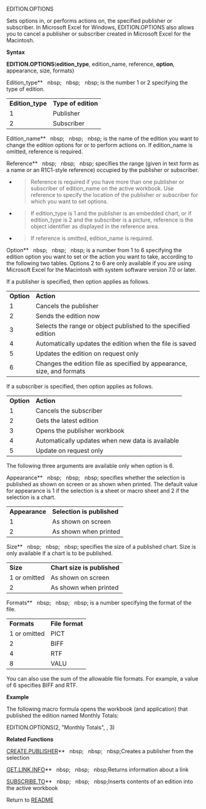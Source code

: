 EDITION.OPTIONS

Sets options in, or performs actions on, the specified publisher or
subscriber. In Microsoft Excel for Windows, EDITION.OPTIONS also allows
you to cancel a publisher or subscriber created in Microsoft Excel for
the Macintosh.

**Syntax**

**EDITION.OPTIONS**(**edition\_type**, edition\_name, reference,
**option**, appearance, size, formats)

Edition\_type**&nbsp;&nbsp;&nbsp;nbsp;&nbsp;&nbsp;&nbsp;nbsp;&nbsp;&nbsp;&nbsp;nbsp;&nbsp;is the number 1 or 2 specifying the
type of edition.

|                   |                     |
| ----------------- | ------------------- |
| **Edition\_type** | **Type of edition** |
| 1                 | Publisher           |
| 2                 | Subscriber          |

Edition\_name**&nbsp;&nbsp;&nbsp;nbsp;&nbsp;&nbsp;&nbsp;nbsp;&nbsp;&nbsp;&nbsp;nbsp;&nbsp;is the name of the edition you want
to change the edition options for or to perform actions on. If
edition\_name is omitted, reference is required.

Reference**&nbsp;&nbsp;&nbsp;nbsp;&nbsp;&nbsp;&nbsp;nbsp;&nbsp;&nbsp;&nbsp;nbsp;&nbsp;specifies the range (given in text form
as a name or an R1C1-style reference) occupied by the publisher or
subscriber.

  - > Reference is required if you have more than one publisher or
    > subscriber of edition\_name on the active workbook. Use reference
    > to specify the location of the publisher or subscriber for which
    > you want to set options.

  - > If edition\_type is 1 and the publisher is an embedded chart, or
    > if edition\_type is 2 and the subscriber is a picture, reference
    > is the object identifier as displayed in the reference area.

  - > If reference is omitted, edition\_name is required.


Option**&nbsp;&nbsp;&nbsp;nbsp;&nbsp;&nbsp;&nbsp;nbsp;&nbsp;&nbsp;&nbsp;nbsp;&nbsp;is a number from 1 to 6 specifying the
edition option you want to set or the action you want to take, according
to the following two tables. Options 2 to 6 are only available if you
are using Microsoft Excel for the Macintosh with system software version
7.0 or later.

If a publisher is specified, then option applies as follows.

|            |                                                                        |
| ---------- | ---------------------------------------------------------------------- |
| **Option** | **Action**                                                             |
| 1          | Cancels the publisher                                                  |
| 2          | Sends the edition now                                                  |
| 3          | Selects the range or object published to the specified edition         |
| 4          | Automatically updates the edition when the file is saved               |
| 5          | Updates the edition on request only                                    |
| 6          | Changes the edition file as specified by appearance, size, and formats |

If a subscriber is specified, then option applies as follows.

|            |                                                  |
| ---------- | ------------------------------------------------ |
| **Option** | **Action**                                       |
| 1          | Cancels the subscriber                           |
| 2          | Gets the latest edition                          |
| 3          | Opens the publisher workbook                     |
| 4          | Automatically updates when new data is available |
| 5          | Update on request only                           |

The following three arguments are available only when option is 6.

Appearance**&nbsp;&nbsp;&nbsp;nbsp;&nbsp;&nbsp;&nbsp;nbsp;&nbsp;&nbsp;&nbsp;nbsp;&nbsp;specifies whether the selection is
published as shown on screen or as shown when printed. The default value
for appearance is 1 if the selection is a sheet or macro sheet and 2 if
the selection is a chart.

|                |                            |
| -------------- | -------------------------- |
| **Appearance** | **Selection is published** |
| 1              | As shown on screen         |
| 2              | As shown when printed      |

Size**&nbsp;&nbsp;&nbsp;nbsp;&nbsp;&nbsp;&nbsp;nbsp;&nbsp;&nbsp;&nbsp;nbsp;&nbsp;specifies the size of a published chart.
Size is only available if a chart is to be published.

|              |                             |
| ------------ | --------------------------- |
| **Size**     | **Chart size is published** |
| 1 or omitted | As shown on screen          |
| 2            | As shown when printed       |

Formats**&nbsp;&nbsp;&nbsp;nbsp;&nbsp;&nbsp;&nbsp;nbsp;&nbsp;&nbsp;&nbsp;nbsp;&nbsp;is a number specifying the format of the
file.

|              |                 |
| ------------ | --------------- |
| **Formats**  | **File format** |
| 1 or omitted | PICT            |
| 2            | BIFF            |
| 4            | RTF             |
| 8            | VALU            |

You can also use the sum of the allowable file formats. For example, a
value of 6 specifies BIFF and RTF.

**Example**

The following macro formula opens the workbook (and application) that
published the edition named Monthly Totals:

EDITION.OPTIONS(2, "Monthly Totals", , 3)

**Related Functions**

[CREATE.PUBLISHER](CREATE.PUBLISHER.md)**&nbsp;&nbsp;&nbsp;nbsp;&nbsp;&nbsp;&nbsp;nbsp;&nbsp;&nbsp;&nbsp;nbsp;Creates a publisher from the selection

[GET.LINK.INFO](GET.LINK.INFO.md)**&nbsp;&nbsp;&nbsp;nbsp;&nbsp;&nbsp;&nbsp;nbsp;&nbsp;&nbsp;&nbsp;nbsp;Returns information about a link

[SUBSCRIBE.TO](SUBSCRIBE.TO.md)**&nbsp;&nbsp;&nbsp;nbsp;&nbsp;&nbsp;&nbsp;nbsp;&nbsp;&nbsp;&nbsp;nbsp;Inserts contents of an edition into the
active workbook



Return to [README](README.md)

